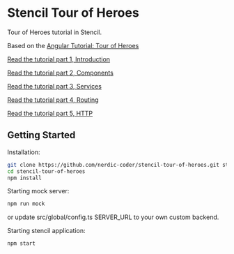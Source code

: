 # Stencil Tour of Heroes
Tour of Heroes tutorial in Stencil.

Based on the [Angular Tutorial: Tour of Heroes](https://angular.io/tutorial)

[Read the tutorial part 1, Introduction](https://nerdic-coder.com/2018/04/21/stencil-tutorial-tour-of-heroes/)

[Read the tutorial part 2, Components](https://nerdic-coder.com/2018/04/25/stencil-tutorial-tour-of-heroes-part-2/)

[Read the tutorial part 3, Services](https://nerdic-coder.com/2018/05/01/stencil-tutorial-tour-of-heroes-part-3/)

[Read the tutorial part 4, Routing](https://nerdic-coder.com/2018/05/10/stencil-tutorial-tour-of-heroes-part-4/)

[Read the tutorial part 5, HTTP](https://nerdic-coder.com/2018/05/21/stencil-tutorial-tour-of-heroes-part-5/)

## Getting Started

Installation:
```bash
git clone https://github.com/nerdic-coder/stencil-tour-of-heroes.git stencil-tour-of-heroes
cd stencil-tour-of-heroes
npm install
```

Starting mock server:
```bash
npm run mock
```

or update src/global/config.ts SERVER_URL to your own custom backend.

Starting stencil application:
```bash
npm start
```
